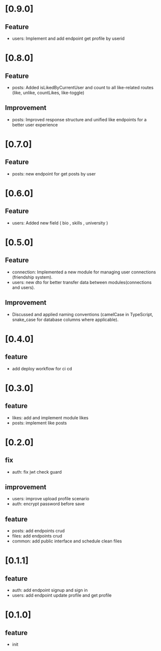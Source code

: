 # [0.9.0]

## Feature

- users: Implement and add endpoint get profile by userid

# [0.8.0]

## Feature

- posts: Added isLikedByCurrentUser and count to all like-related routes (like, unlike, countLikes, like-toggle)

## Improvement

- posts: Improved response structure and unified like endpoints for a better user experience

# [0.7.0]

## Feature

- posts: new endpoint for get posts by user

# [0.6.0]

## Feature

- users: Added new field ( bio , skills , university )

# [0.5.0]

## Feature

- connection: Implemented a new module for managing user connections (friendship system).
- users: new dto for better transfer data between modules(connections and users).

## Improvement

- Discussed and applied naming conventions (camelCase in TypeScript, snake_case for database columns where
  applicable).

# [0.4.0]

## feature

- add deploy workflow for ci cd

# [0.3.0]

## feature

- likes: add and implement module likes
- posts: implement like posts

# [0.2.0]

## fix

- auth: fix jwt check guard

## improvement

- users: improve upload profile scenario
- auth: encrypt password before save

## feature

- posts: add endpoints crud
- files: add endpoints crud
- common: add public interface and schedule clean files

# [0.1.1]

## feature

- auth: add endpoint signup and sign in
- users: add endpoint update profile and get profile

# [0.1.0]

## feature

- init
